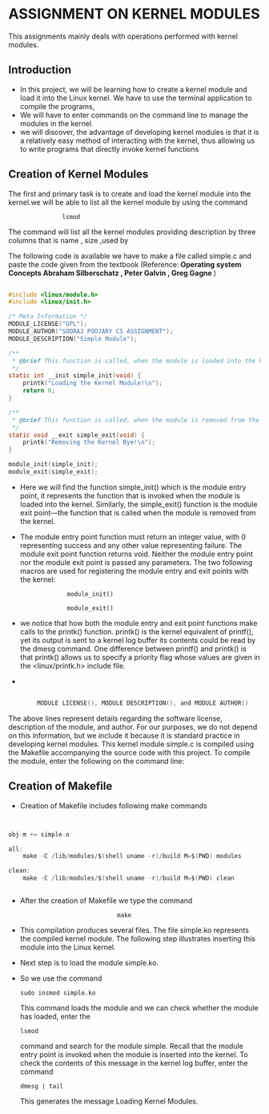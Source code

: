 
# ASSIGNMENT ON KERNEL MODULES

This assignments mainly deals with operations performed  with kernel modules.

## Introduction



* In this project, we  will be learning how to create a kernel module and load it into the Linux kernel. We have to use  the terminal application to compile the programs, 
* We will have to enter commands on the command line to manage the modules in the kernel.
* we will discover, the advantage of developing kernel modules is that it is a relatively easy method of interacting with the kernel, thus allowing us  to write programs that directly invoke kernel functions



## Creation of Kernel Modules

The first and primary task is to create and load the kernel module into the kernel.we will be able to list all the kernel module by using the command 

                   lsmod
The command will list  all the kernel modules providing description by three columns that is name , size ,used by 

The following code is available we have to make a file called simple.c and paste the code given from the textbook (Reference:<b> Operating system Concepts Abraham Silberschatz , Peter Galvin , Greg Gagne </b>)

```c

#include <linux/module.h>
#include <linux/init.h>

/* Meta Information */
MODULE_LICENSE("GPL");
MODULE_AUTHOR("SOORAJ POOJARY CS ASSIGNMENT");
MODULE_DESCRIPTION("Simple Module");

/**
 * @brief This function is called, when the module is loaded into the kernel
 */
static int __init simple_init(void) {
	printk("Loading the Kernel Module!\n");
	return 0;
}

/**
 * @brief This function is called, when the module is removed from the kernel
 */
static void __exit simple_exit(void) {
	printk("Removing the Kernel Bye!\n");
}

module_init(simple_init);
module_exit(simple_exit);
```

* Here we will find the function simple_init() which is the module entry point, it  represents the function that is invoked when the module is loaded into the kernel. Similarly, the simple_exit() function is the module exit point—the function that is called when the module is removed from the kernel.
* The module entry point function must return an integer value, with 0 representing success and any other value representing failure. The module exit point function returns void. Neither the module entry point nor the module exit point is passed any parameters. The two following macros are used for registering the module entry and exit points with the kernel:
 
                   module_init()
                
                   module_exit()

* we notice that how both the module entry and exit point functions make calls to the printk() function. printk() is the kernel equivalent of printf(), yet its output is sent to a kernel log buffer its contents could  be read by the dmesg command. One difference between printf() and printk() is that printk() allows us to specify a priority flag whose values are given in the <linux/printk.h> include file. 

*    
```c

        MODULE LICENSE(), MODULE DESCRIPTION(), and MODULE AUTHOR() 
 ```
The above lines represent details regarding the software license, description of the module, and author. For our purposes, we do not depend on this information, but we include it because it is standard practice in developing kernel modules. This kernel module simple.c is compiled using the Makefile accompanying the source code with this project. To compile the module, enter the following on the command line:


## Creation of Makefile

* Creation of Makefile includes following make commands

```c


obj-m += simple.o

all:
	make -C /lib/modules/$(shell uname -r)/build M=$(PWD) modules

clean:
	make -C /lib/modules/$(shell uname -r)/build M=$(PWD) clean



```


* After the creation of Makefile we type the command  

                                 make
* This compilation  produces several files. The file simple.ko represents the compiled kernel module. 
   The following step illustrates inserting this module into the Linux kernel.
* Next step is to load the module simple.ko.

* So we use the command 
            
      sudo insmod simple.ko
  This command loads the module and we can check whether the module has loaded, enter the 
                                
      lsmod 
  command and search for the module simple. Recall that the module entry point is invoked when the module is inserted into the kernel. To check the contents of this message in the kernel log buffer, enter the command 
      
      dmesg | tail 

  This generates the message Loading Kernel Modules.

